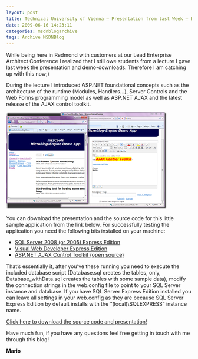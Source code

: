 ```yaml
---
layout: post
title: Technical University of Vienna – Presentation from last Week – Building a Micro-Blog-Engine with ASP.NET 3.5 and ASP.NET AJAX
date: 2009-06-16 14:23:11
categories: msdnblogarchive
tags: Archive MSDNBlog
---
```


While being here in Redmond with customers at our Lead Enterprise Architect Conference I realized that I still owe students from a lecture I gave last week the presentation and demo-downloads. Therefore I am catching up with this now;)

 During the lecture I introduced ASP.NET foundational concepts such as the architecture of the runtime (Modules, Handlers...), Server Controls and the Web Forms programming model as well as ASP.NET AJAX and the latest release of the AJAX control toolkit.

 [![mszCools MicroBlog Demo - Windows Internet Explorer](https://github.com/mszcool/oldmsdnblogarchive/blob/master/media/TNBlogsFS/BlogFileStorage/blogs_msdn/mszcool/WindowsLiveWriter/TechnicalUniversityofViennaPresentationf_11356/mszCools%2520MicroBlog%2520Demo%2520-%2520Windows%2520Internet%2520Explorer_thumb.png?raw=true?raw=true "mszCools MicroBlog Demo - Windows Internet Explorer")](https://github.com/mszcool/oldmsdnblogarchive/blob/master/media/TNBlogsFS/BlogFileStorage/blogs_msdn/mszcool/WindowsLiveWriter/TechnicalUniversityofViennaPresentationf_11356/mszCools%2520MicroBlog%2520Demo%2520-%2520Windows%2520Internet%2520Explorer_2.png?raw=true?raw=true) 

 You can download the presentation and the source code for this little sample application from the link below. For successfully testing the application you need the following bits installed on your machine:

 * [SQL Server 2008 (or 2005) Express Edition](http://www.microsoft.com/express/sql/register/)
* [Visual Web Developer Express Edition](http://www.microsoft.com/express/download)
* [ASP.NET AJAX Control Toolkit (open source)](http://ajaxcontroltoolkit.codeplex.com/Release/ProjectReleases.aspx?ReleaseId=27326)

 That’s essentially it, after you’ve these running you need to execute the included database script (Database.sql creates the tables, only, Database\_withData.sql creates the tables with some sample data), modify the connection strings in the web.config file to point to your SQL Server instance and database. If you have SQL Server Express Edition installed you can leave all settings in your web.config as they are because SQL Server Express Edition by default installs with the “(local)\SQLEXPRESS” instance name.

 [Click here to download the source code and presentation!](http://www.mszcool.at/blog/2009/20090617_MicroBlog_Sample.zip)

 Have much fun, if you have any questions feel free getting in touch with me through this blog!

 **Mario**


